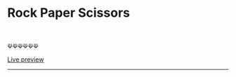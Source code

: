 # Rock Paper Scissors

<br />

⟱⟱⟱⟱⟱⟱

[Live preview](https://acdeguia.github.io/etch-a-sketch/)

<hr>

